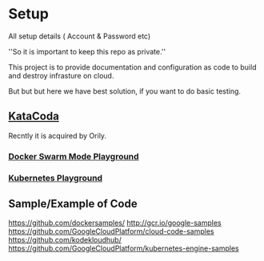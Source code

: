 # Setup
All setup details ( Account & Password etc)

''So it is important to keep this repo as private.''

This project is to provide documentation and configuration as code to build and destroy infrasture on cloud.

But but but here we have best solution, if you want to do basic testing.

## [KataCoda](https://www.katacoda.com/)
Recntly it is acquired by Orily.
### [Docker Swarm Mode Playground](https://www.katacoda.com/courses/docker-orchestration/playground)
### [Kubernetes Playground](https://www.katacoda.com/courses/kubernetes/playground)

## Sample/Example of Code

https://github.com/dockersamples/
http://gcr.io/google-samples
https://github.com/GoogleCloudPlatform/cloud-code-samples
https://github.com/kodekloudhub/
https://github.com/GoogleCloudPlatform/kubernetes-engine-samples
